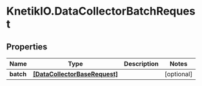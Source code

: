 # KnetikIO.DataCollectorBatchRequest

## Properties
Name | Type | Description | Notes
------------ | ------------- | ------------- | -------------
**batch** | [**[DataCollectorBaseRequest]**](DataCollectorBaseRequest.md) |  | [optional] 


